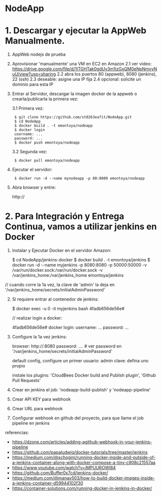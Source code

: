 # NodeApp

# 1. Descargar y ejecutar la AppWeb Manualmente.

1. AppWeb nodejs de prueba
2. Aprovisionar 'manualmente' una VM en EC2 en Amazon
    2.1 ver video: https://drive.google.com/file/d/1ITGHTak0gdUv3m1izGxQM0eNpNmvvNuU/view?usp=sharing 
    2.2 abra los puertos 80 (appweb),  8080 (jenkins), 22 (ssh)
    2.3 deseable: asigne una IP fija
    2.4 opcional: solicite un dominio para esta IP
3. Entrar al Servidor, descargar la imagen docker de la appweb o crearla/publicarla la primera vez:

    3.1 Primera vez:

        $ git clone https://github.com/st0263eafit/NodeApp.git
        $ cd NodeApp
        $ docker build . -t emontoya/nodeapp
        $ docker login
        username: ...
        password: ...
        $ docker push emontoya/nodeapp

    3.2 Segunda vez:

        $ docker pull emontoya/nodeapp

4. Ejecutar el servidor:

        $ docker run -d --name mynodeapp -p 80:8000 emontoya/nodeapp

5. Abra browser y entre:

    http://<ip-amazon>

# 2. Para Integración y Entrega Continua, vamos a utilizar jenkins en Docker

1. Instalar y Ejecutar Docker en el servidor Amazon:

    $ cd NodeApp/jenkins-docker
    $ docker build . -t emontoya/jenkins
    $ docker run -d --name myjenkins -p 8080:8080 -p 50000:50000 -v /var/run/docker.sock:/var/run/docker.sock -v /var/jenkins_home:/var/jenkins_home emontoya/jenkins

// cuando corre la 1a vez, la clave de 'admin' la deja en '/var/jenkins_home/secrets/initialAdminPassword'  

2. Si requiere entrar al contenedor de jenkins:

    $ docker exec -u 0 -it myjenkins bash
    4fadb656de56e# 

    // realizar login a docker:

    4fadb656de56e# docker login:
    username: ...
    password: ...


3.  Configure la 1a vez jenkins:

    browser: http://<ip-amazon>:8080
    password: ....    # ver password en '/var/jenkins_home/secrets/initialAdminPassword' 

    default config, configure un primer usuario: admin clave: defina uno propio

    instale los plugins: 'CloudBees Docker build and Publish plugin', 'Github Pull Requests'

4. Crear en jenkins el job: 'nodeapp-build-publish' y 'nodeapp-pipeline'

5. Crear API KEY para webhook

6. Crear URL para webhook

7. Configurar webhook en github del proyecto, para que llame el job pipeline en jenkins

referencias:

* https://dzone.com/articles/adding-agithub-webhook-in-your-jenkins-pipeline
* https://github.com/papaludwig/docker-tutorials/tree/master/jenkins
* https://medium.com/@schogini/running-docker-inside-and-outside-of-a-jenkins-container-along-with-docker-compose-a-tiny-c908c21557aa
* https://www.youtube.com/watch?v=iMPUUROWI84
* https://github.com/Buffer0x7cd/jenkins-docker/
* https://medium.com/@manav503/how-to-build-docker-images-inside-a-jenkins-container-d59944102f30
* https://container-solutions.com/running-docker-in-jenkins-in-docker/